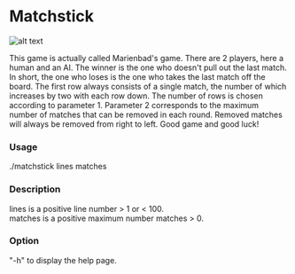 # Matchstick

![alt text](https://upload.wikimedia.org/wikipedia/commons/thumb/8/82/Pyramidal_matches.svg/800px-Pyramidal_matches.svg.png)

This game is actually called Marienbad's game. There are 2 
players, here a human and an AI. The winner is the one who
doesn't pull out the last match. In short, the one who loses 
is the one who takes the last match off the board. The first 
row always consists of a single match, the number of which
increases by two with each row down. The number of rows is
chosen according to parameter 1. Parameter 2 corresponds to
the maximum number of matches that can be removed in each
round. Removed matches will always be removed from right to
left. Good game and good luck!<br>

<h3>Usage</h3>
./matchstick lines matches <br>

<h3>Description</h3>
lines is a positive line number > 1 or < 100.<br>
matches is a positive maximum number matches > 0.<br>

<h3>Option</h3>
"-h" to display the help page.<br>
